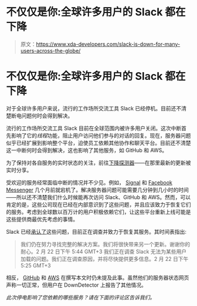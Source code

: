 # 不仅仅是你:全球许多用户的 Slack 都在下降

> 原文：<https://www.xda-developers.com/slack-is-down-for-many-users-across-the-globe/>

# 不仅仅是你:全球许多用户的 Slack 都在下降

对于全球许多用户来说，流行的工作场所交流工具 Slack 已经停机。目前还不清楚断电问题何时会得到解决。

流行的工作场所交流工具 Slack 目前在全球范围内被许多用户关闭。这次中断首先影响了它的*线程*功能，阻止用户访问他们参与的对话的回复。现在，服务器问题似乎已经扩展到影响整个平台，迫使员工依赖其他协作和聊天平台。目前还不清楚这一中断何时会得到解决，这也影响了其他服务，如 GitHub 和 AWS。

为了保持对各自服务的实时状态的关注，前往[下降探测器](https://downdetector.com)——在那里最新的更新被实时分享。

受欢迎的服务经常面临中断的情况并不少见。例如， [Signal](https://www.xda-developers.com/signal-down-many-users-worldwide/) 和 [Facebook Messenger](https://www.xda-developers.com/facebook-messenger-down-november-2021/) 几个月前就宕机了。解决服务器问题可能需要几分钟到几小时的时间——所以还不清楚我们什么时候能再次访问 Slack、GitHub 和 AWS。然而，可以肯定的是，这些公司现在已经在内部意识到了这些问题，并且应该致力于恢复它们的服务。考虑到全球数以百万计的用户积极依赖它们，让这些平台重新上线可能是这些提供商最优先考虑的事情。

Slack 已经[承认了](https://status.slack.com/2022-02/3083852db30af86f)这些问题，目前正在调查并致力于恢复其服务。其时间表指出:

> 我们仍在努力寻找完整的解决方案。我们将很快带来另一个更新。谢谢你的耐心。2 月 22 日下午 5:44 GMT+3 我们正在调查 Slack 无法为某些用户加载的问题。我们正在调查原因，并将尽快提供更多信息。2 月 22 日下午 5:25 GMT+3

相反， [GitHub](https://www.githubstatus.com) 和 [AWS](https://status.aws.amazon.com/#SA_block) 在撰写本文时仍未提及此事。虽然他们的服务器状态网页声称一切正常，但用户在 DownDetector 上报告了其他情况。

*此次停电影响了您依赖的哪些服务？请在下面的评论区告诉我们。*